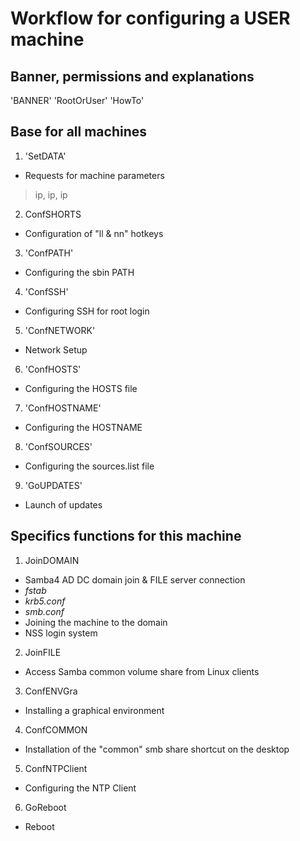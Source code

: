 # Workflow for configuring a USER machine

## Banner, permissions and explanations
'BANNER'
'RootOrUser'
'HowTo'

## Base for all machines
1. 'SetDATA'
- Requests for machine parameters
> ip, ip, ip
2. ConfSHORTS
- Configuration of "ll & nn" hotkeys
3. 'ConfPATH'
- Configuring the sbin PATH
4. 'ConfSSH'
- Configuring SSH for root login
5. 'ConfNETWORK'
- Network Setup
6. 'ConfHOSTS'
- Configuring the HOSTS file
7. 'ConfHOSTNAME'
- Configuring the HOSTNAME
8. 'ConfSOURCES'
- Configuring the sources.list file
9. 'GoUPDATES'
- Launch of updates

## Specifics functions for this machine
1. JoinDOMAIN
- Samba4 AD DC domain join & FILE server connection
- *fstab*
- *krb5.conf*
- *smb.conf*
- Joining the machine to the domain
- NSS login system
2. JoinFILE
- Access Samba common volume share from Linux clients
3. ConfENVGra
- Installing a graphical environment
4. ConfCOMMON
- Installation of the "common" smb share shortcut on the desktop
5. ConfNTPClient
- Configuring the NTP Client
6. GoReboot
- Reboot
